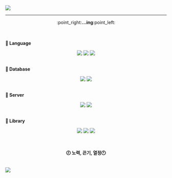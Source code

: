 <img src="https://capsule-render.vercel.app/api?type=Waving&color=gradient&height=300&section=header&text=W%20e%20l%20c%20o%20m%20e👋&fontSize=90&animation=twinkling&fontAlignY=40&customColorList=,1,3,3" />

<hr/>

<div align="center">:point_right:<strong>...ing</strong>:point_left:</div>
<br>
<br/>

**:mag_right: Language**
<br/>

<div align="center">
<img src="https://img.shields.io/badge/CSS3-1572B6?style=for-the-badge&logo=CSS3&logoColor=white">
<img src="https://img.shields.io/badge/HTML5-E34F26?style=for-the-badge&logo=HTML5&logoColor=white">
<img src="https://img.shields.io/badge/JavaScript-F7DF1E?style=for-the-badge&logo=JavaScript&logoColor=white">
</div>

<br/>

**:mag_right: Database** 
<br/>
<div align="center">
<img src="https://img.shields.io/badge/MySQL-4479A1?style=for-the-badge&logo=MySQL&logoColor=white">
<img src="https://img.shields.io/badge/MongoDB-47A248?style=for-the-badge&logo=MongoDB&logoColor=white">
</div>

<br/>

**:mag_right: Server** 
<br/>
<div align="center">
<img src="https://img.shields.io/badge/Node.js-339933?style=for-the-badge&logo=Node.js&logoColor=white">
<img src="https://img.shields.io/badge/Express-000000?style=for-the-badge&logo=Express&logoColor=white">
</div>
<br/>

**:mag_right: Library** 
<br/>
<div align="center">
<img src="https://img.shields.io/badge/React-61DAFB?style=for-the-badge&logo=React&logoColor=white">
<img src="https://img.shields.io/badge/Redux-764ABC?style=for-the-badge&logo=Redux&logoColor=white">
<img src="https://img.shields.io/badge/ReduxSaga-999999?style=for-the-badge&logo=Redux-Saga&logoColor=white">
</div>
<br/>
<br/>
<div align="center">
  
**:clock7: <strong>노력, 끈기, 열정</strong>:clock12:**
</div>
<br/>

<img src="https://capsule-render.vercel.app/api?type=Waving&color=gradient&height=300&section=footer&&fontSize=90&animation=twinkling&fontAlignY=40&customColorList=,1,3,3" />

